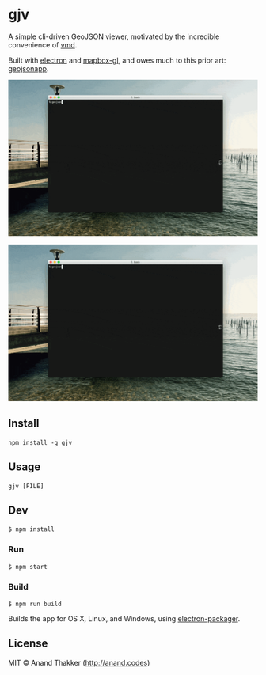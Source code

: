 # gjv

A simple cli-driven GeoJSON viewer, motivated by the incredible convenience of
[vmd](https://github.com/yoshuawuyts/vmd).

Built with [electron](http://electron.atom.io/) and [mapbox-gl](https://github.com/mapbox/mapbox-gl-js), and owes much to this prior art: [geojsonapp](https://github.com/mick/geojsonapp).

![demo](demo-1.gif)

![demo](demo-2.gif)

## Install

```
npm install -g gjv
```

## Usage

```
gjv [FILE]
```

## Dev

```
$ npm install
```

### Run

```
$ npm start
```

### Build

```
$ npm run build
```

Builds the app for OS X, Linux, and Windows, using [electron-packager](https://github.com/maxogden/electron-packager).


## License

MIT © Anand Thakker (http://anand.codes)
